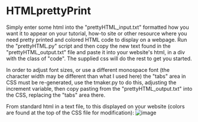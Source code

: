 # HTMLprettyPrint

Simply enter some html into the "prettyHTML_input.txt" formatted how you want it to appear on your tutorial, how-to site or other resource where you need pretty printed and colored HTML code to display on a webpage. Run the "prettyHTML.py" script and then copy the new text found in the "prettyHTML_output.txt" file and paste it into your website's html, in a div with the class of "code". The supplied css will do the rest to get you started.

In order to adjust font sizes, or use a different monospace font (the character width may be different than what I used here) the "tabs" area in CSS must be re-generated, use the tmaker.py to do this, adjusting the increment variable, then copy pasting from the "prettyHTML_output.txt" into the CSS, replacing the "tabs" area there.

From standard html in a text file, to this displayed on your website (colors are found at the top of the CSS file for modification):
![image](https://user-images.githubusercontent.com/91503026/135206677-ddc9dbcb-5abc-44c9-950d-792f5f41ee2a.png)

